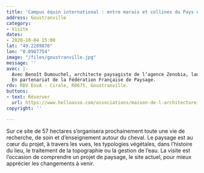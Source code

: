 ```yaml
---
title: 'Campus équin international : entre marais et collines du Pays d’Auge'
address: Goustranville
category:
- Visite
dates:
- 2020-10-04 15:00
lat: "49.2209876"
lon: "0.0987754"
image: "/files/goustranville.jpg"
message: ''
avec: |-
  Avec Benoît Dumouchel, architecte paysagiste de l’agence Zenobia, lauréate du concours / urbanisme et paysage.
  En partenariat de la Fédération Française de Paysage.
rdv: RDV EnvA - Cirale, RD675, Goustranville.
buttons:
- text: Réserver
  url: https://www.helloasso.com/associations/maison-de-l-architecture-de-normandie-le-forum/evenements/campus-equin-international-entre-marais-et-collines-du-pays-d-auge
copyright: ''

---
```

Sur ce site de 57 hectares s’organisera prochainement toute une vie de recherche, de soin et d’enseignement autour du cheval. Le paysage est au cœur du projet, à travers les vues, les typologies végétales, dans l’histoire du lieu, le traitement de la topographie ou la gestion de l’eau. La visite est l’occasion de comprendre un projet de paysage, le site actuel, pour mieux apprécier les changements à venir.